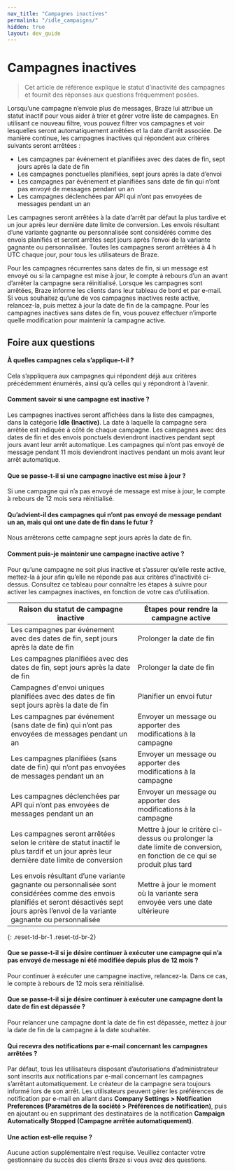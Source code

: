 ```yaml
---
nav_title: "Campagnes inactives"
permalink: "/idle_campaigns/"
hidden: true
layout: dev_guide
---
```


# Campagnes inactives

> Cet article de référence explique le statut d’inactivité des campagnes et fournit des réponses aux questions fréquemment posées.

Lorsqu’une campagne n’envoie plus de messages, Braze lui attribue un statut inactif pour vous aider à trier et gérer votre liste de campagnes. En utilisant ce nouveau filtre, vous pouvez filtrer vos campagnes et voir lesquelles seront automatiquement arrêtées et la date d’arrêt associée. De manière continue, les campagnes inactives qui répondent aux critères suivants seront arrêtées :
 
- Les campagnes par événement et planifiées avec des dates de fin, sept jours après la date de fin
- Les campagnes ponctuelles planifiées, sept jours après la date d’envoi 
- Les campagnes par événement et planifiées sans date de fin qui n’ont pas envoyé de messages pendant un an
- Les campagnes déclenchées par API qui n’ont pas envoyées de messages pendant un an

Les campagnes seront arrêtées à la date d’arrêt par défaut la plus tardive et un jour après leur dernière date limite de conversion. Les envois résultant d’une variante gagnante ou personnalisée sont considérés comme des envois planifiés et seront arrêtés sept jours après l’envoi de la variante gagnante ou personnalisée. Toutes les campagnes seront arrêtées à 4 h UTC chaque jour, pour tous les utilisateurs de Braze.

Pour les campagnes récurrentes sans dates de fin, si un message est envoyé ou si la campagne est mise à jour, le compte à rebours d’un an avant d’arrêter la campagne sera réinitialisé. Lorsque les campagnes sont arrêtées, Braze informe les clients dans leur tableau de bord et par e-mail. Si vous souhaitez qu’une de vos campagnes inactives reste active, relancez-la, puis mettez à jour la date de fin de la campagne. Pour les campagnes inactives sans dates de fin, vous pouvez effectuer n’importe quelle modification pour maintenir la campagne active.

## Foire aux questions

#### À quelles campagnes cela s’applique-t-il ?

Cela s’appliquera aux campagnes qui répondent déjà aux critères précédemment énumérés, ainsi qu’à celles qui y répondront à l’avenir.

#### Comment savoir si une campagne est inactive ?

Les campagnes inactives seront affichées dans la liste des campagnes, dans la catégorie **Idle (Inactive)**. La date à laquelle la campagne sera arrêtée est indiquée à côté de chaque campagne. Les campagnes avec des dates de fin et des envois ponctuels deviendront inactives pendant sept jours avant leur arrêt automatique. Les campagnes qui n’ont pas envoyé de message pendant 11 mois deviendront inactives pendant un mois avant leur arrêt automatique. 

#### Que se passe-t-il si une campagne inactive est mise à jour ?

Si une campagne qui n’a pas envoyé de message est mise à jour, le compte à rebours de 12 mois sera réinitialisé. 

#### Qu’advient-il des campagnes qui n’ont pas envoyé de message pendant un an, mais qui ont une date de fin dans le futur ?

Nous arrêterons cette campagne sept jours après la date de fin.

#### Comment puis-je maintenir une campagne inactive active ?

Pour qu’une campagne ne soit plus inactive et s’assurer qu’elle reste active, mettez-la à jour afin qu’elle ne réponde pas aux critères d’inactivité ci-dessus. Consultez ce tableau pour connaître les étapes à suivre pour activer les campagnes inactives, en fonction de votre cas d’utilisation.

| Raison du statut de campagne inactive | Étapes pour rendre la campagne active |
| --- | --- |
| Les campagnes par événement avec des dates de fin, sept jours après la date de fin | Prolonger la date de fin |
| Les campagnes planifiées avec des dates de fin, sept jours après la date de fin | Prolonger la date de fin |
| Campagnes d'envoi uniques planifiées avec des dates de fin sept jours après la date de fin | Planifier un envoi futur |
| Les campagnes par événement (sans date de fin) qui n’ont pas envoyées de messages pendant un an | Envoyer un message ou apporter des modifications à la campagne | 
| Les campagnes planifiées (sans date de fin) qui n’ont pas envoyées de messages pendant un an | Envoyer un message ou apporter des modifications à la campagne | 
| Les campagnes déclenchées par API qui n’ont pas envoyées de messages pendant un an | Envoyer un message ou apporter des modifications à la campagne |
| Les campagnes seront arrêtées selon le critère de statut inactif le plus tardif et un jour après leur dernière date limite de conversion | Mettre à jour le critère ci-dessus ou prolonger la date limite de conversion, en fonction de ce qui se produit plus tard |
| Les envois résultant d’une variante gagnante ou personnalisée sont considérées comme des envois planifiés et seront désactivés sept jours après l’envoi de la variante gagnante ou personnalisée | Mettre à jour le moment où la variante sera envoyée vers une date ultérieure |
{: .reset-td-br-1 .reset-td-br-2}

#### Que se passe-t-il si je désire continuer à exécuter une campagne qui n’a pas envoyé de message ni été modifiée depuis plus de 12 mois ?

Pour continuer à exécuter une campagne inactive, relancez-la. Dans ce cas, le compte à rebours de 12 mois sera réinitialisé. 

#### Que se passe-t-il si je désire continuer à exécuter une campagne dont la date de fin est dépassée ?

Pour relancer une campagne dont la date de fin est dépassée, mettez à jour la date de fin de la campagne à la date souhaitée. 

#### Qui recevra des notifications par e-mail concernant les campagnes arrêtées ?

Par défaut, tous les utilisateurs disposant d’autorisations d’administrateur sont inscrits aux notifications par e-mail concernant les campagnes s’arrêtant automatiquement. Le créateur de la campagne sera toujours informé lors de son arrêt. Les utilisateurs peuvent gérer les préférences de notification par e-mail en allant dans **Company Settings > Notification Preferences (Paramètres de la société > Préférences de notification)**, puis en ajoutant ou en supprimant des destinataires de la notification **Campaign Automatically Stopped (Campagne arrêtée automatiquement)**.

#### Une action est-elle requise ?

Aucune action supplémentaire n’est requise. Veuillez contacter votre gestionnaire du succès des clients Braze si vous avez des questions.
